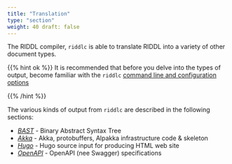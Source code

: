 ```yaml
---
title: "Translation"
type: "section"
weight: 40 draft: false
---
```


The RIDDL compiler, `riddlc` is able to translate RIDDL into a variety of other
document types. 

{{% hint ok %}}
It is recommended that before you delve into the types of output, become 
familiar with the `riddlc` [command line and configuration options](options) 

{{% /hint %}}

The various kinds of output from `riddlc` are described in the following sections:

* [_BAST_](bast) - Binary Abstract Syntax Tree
* [_Akka_](akka) - Akka, protobuffers, Alpakka infrastructure code & skeleton
* [_Hugo_](hugo) - Hugo source input for producing HTML web site
* [_OpenAPI_](openapi) - OpenAPI (nee Swagger) specifications 

